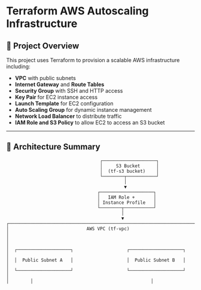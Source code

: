 # Terraform AWS Autoscaling Infrastructure

## 🔧 Project Overview

This project uses Terraform to provision a scalable AWS infrastructure including:

* **VPC** with public subnets
* **Internet Gateway** and **Route Tables**
* **Security Group** with SSH and HTTP access
* **Key Pair** for EC2 instance access
* **Launch Template** for EC2 configuration
* **Auto Scaling Group** for dynamic instance management
* **Network Load Balancer** to distribute traffic
* **IAM Role and S3 Policy** to allow EC2 to access an S3 bucket

---

## 📐 Architecture Summary

```text
                                   ┌────────────────────┐
                                   │     S3 Bucket      │
                                   │  (tf-s3 bucket)    │
                                   └────────┬───────────┘
                                            │
                                            ▼
                                  ┌────────────────────┐
                                  │   IAM Role +       │
                                  │ Instance Profile   │
                                  └────────┬───────────┘
                                           │
                                           ▼
┌───────────────────────────────────────────────────────────────────────┐
│                             AWS VPC (tf-vpc)                          │
│                                                                       │
│  ┌────────────────────┐                    ┌────────────────────┐     │
│  │  Public Subnet A   │                    │  Public Subnet B   │     │
│  └────────────────────┘                    └────────────────────┘     │
│        │                                            │
```
